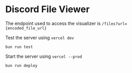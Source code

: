 # Discord File Viewer

The endpoint used to access the visualizer is `/files?url={encoded_file_url}`

Test the server using `vercel dev`
```
bun run test
```

Start the server using `vercel --prod`
```
bun run deploy
```